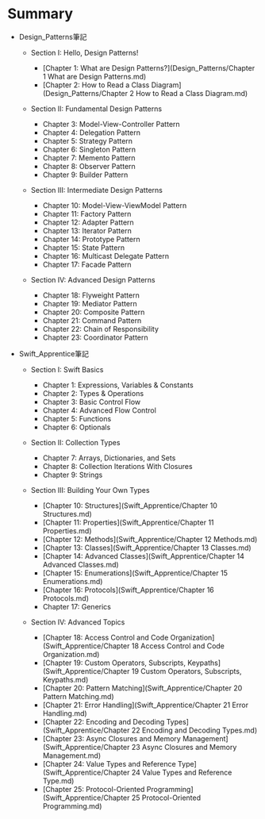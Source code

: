 # Summary

* Design_Patterns筆記
  
   * Section I: Hello, Design Patterns!
      * [Chapter 1: What are Design Patterns?](Design_Patterns/Chapter 1 What are Design Patterns.md)
      * [Chapter 2: How to Read a Class Diagram](Design_Patterns/Chapter 2 How to Read a Class Diagram.md)
   * Section II: Fundamental Design Patterns
      * Chapter 3: Model-View-Controller Pattern
      * Chapter 4: Delegation Pattern
      * Chapter 5: Strategy Pattern
      * Chapter 6: Singleton Pattern
      * Chapter 7: Memento Pattern
      * Chapter 8: Observer Pattern
      * Chapter 9: Builder Pattern
   * Section III: Intermediate Design Patterns
     
      - Chapter 10: Model-View-ViewModel Pattern
      - Chapter 11: Factory Pattern
      - Chapter 12: Adapter Pattern
      - Chapter 13: Iterator Pattern
      - Chapter 14: Prototype Pattern
      - Chapter 15: State Pattern
      - Chapter 16: Multicast Delegate Pattern
      - Chapter 17: Facade Pattern
   * Section IV: Advanced Design Patterns
      * Chapter 18: Flyweight Pattern
      * Chapter 19: Mediator Pattern
      * Chapter 20: Composite Pattern
      * Chapter 21: Command Pattern
      * Chapter 22: Chain of Responsibility
      * Chapter 23: Coordinator Pattern
   
* Swift_Apprentice筆記
  
   * Section I: Swift Basics
   
      * Chapter 1: Expressions, Variables & Constants
      * Chapter 2: Types & Operations
      * Chapter 3: Basic Control Flow
      * Chapter 4: Advanced Flow Control
      * Chapter 5: Functions
      * Chapter 6: Optionals
   
   * Section II: Collection Types
   
      * Chapter 7: Arrays, Dictionaries, and Sets
      * Chapter 8: Collection Iterations With Closures 
      * Chapter 9: Strings
      
   * Section III: Building Your Own Types
   
      * [Chapter 10: Structures](Swift_Apprentice/Chapter 10 Structures.md)
      * [Chapter 11: Properties](Swift_Apprentice/Chapter 11 Properties.md)
      * [Chapter 12: Methods](Swift_Apprentice/Chapter 12 Methods.md)
      * [Chapter 13: Classes](Swift_Apprentice/Chapter 13 Classes.md)
      * [Chapter 14: Advanced Classes](Swift_Apprentice/Chapter 14 Advanced Classes.md)
      * [Chapter 15: Enumerations](Swift_Apprentice/Chapter 15 Enumerations.md)
      * [Chapter 16: Protocols](Swift_Apprentice/Chapter 16 Protocols.md)
      * Chapter 17: Generics
   
   * Section IV: Advanced Topics
   
      * [Chapter 18: Access Control and Code Organization](Swift_Apprentice/Chapter 18 Access Control and Code Organization.md)
      * [Chapter 19: Custom Operators, Subscripts, Keypaths](Swift_Apprentice/Chapter 19 Custom Operators, Subscripts, Keypaths.md)
      * [Chapter 20: Pattern Matching](Swift_Apprentice/Chapter 20 Pattern Matching.md)
      * [Chapter 21: Error Handling](Swift_Apprentice/Chapter 21 Error Handling.md)
      * [Chapter 22: Encoding and Decoding Types](Swift_Apprentice/Chapter 22 Encoding and Decoding Types.md)
      * [Chapter 23: Async Closures and Memory Management](Swift_Apprentice/Chapter 23 Async Closures and Memory Management.md)
      * [Chapter 24: Value Types and Reference Type](Swift_Apprentice/Chapter 24 Value Types and Reference Type.md)
      * [Chapter 25: Protocol-Oriented Programming](Swift_Apprentice/Chapter 25 Protocol-Oriented Programming.md)
   
